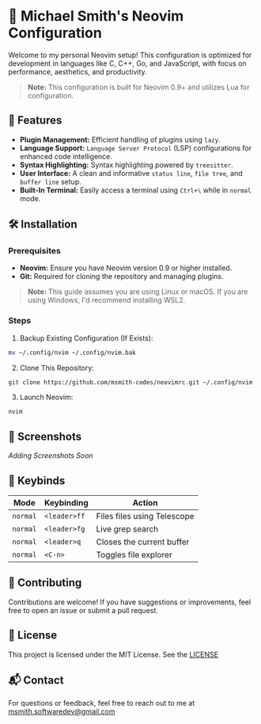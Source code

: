 # 🧠 Michael Smith's Neovim Configuration 

Welcome to my personal Neovim setup! This configuration is optimized for development in languages like C, C++, Go, and JavaScript, 
with focus on performance, aesthetics, and productivity.
> **Note:** This configuration is built for Neovim 0.9+ and utilizes Lua for configuration. 

## 🚀  Features
* **Plugin Management:** Efficient handling of plugins using `lazy`.
* **Language Support:** `Language Server Protocol` (LSP) configurations for enhanced code intelligence.
* **Syntax Highlighting:** Syntax highlighting powered by `treesitter`.
* **User Interface:** A clean and informative `status line`, `file tree`, and `buffer line` setup.
* **Built-In Terminal:** Easily access a terminal using `Ctrl+\` while in `normal` mode.

## 🛠️  Installation
### Prerequisites
* **Neovim:** Ensure you have Neovim version 0.9 or higher installed.
* **Git:** Required for cloning the repository and managing plugins.
> **Note:** This guide assumes you are using Linux or macOS. If you are using Windows, I'd recommend installing WSL2. 

### Steps
1. Backup Existing Configuration (If Exists):
```sh
mv ~/.config/nvim ~/.config/nvim.bak
```

2. Clone This Repository:
```sh
git clone https://github.com/msmith-codes/neovimrc.git ~/.config/nvim
```

3. Launch Neovim:
```sh
nvim
```

## 📸  Screenshots
*Adding Screenshots Soon*

## 🔧  Keybinds
| Mode     | Keybinding   | Action                      |
|----------|--------------|-----------------------------|
| `normal` | `<leader>ff` | Files files using Telescope |
| `normal` | `<leader>fg` | Live grep search            |
| `normal` | `<leader>q`  | Closes the current buffer   |
| `normal` | `<C-n>`      | Toggles file explorer       | 


## 🤝  Contributing
Contributions are welcome! If you have suggestions or improvements, feel free to open an issue or submit a pull request.

## 📄  License
This project is licensed under the MIT License. See the [LICENSE](https://github.com/msmith-codes/neovimrc/blob/main/LICENSE)

## 📬  Contact
For questions or feedback, feel free to reach out to me at [msmith.softwaredev@gmail.com](mailto:msmith.softwaredev@gmail.com)

